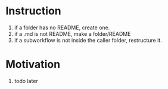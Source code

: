 # Instruction
1. if a folder has no README, create one.
2. if a .md is not README, make a folder/README
3. if a subworkflow is not inside the caller folder, restructure it.

# Motivation
1. todo later
